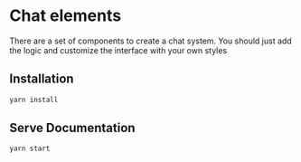 # Chat elements

There are a set of components to create a chat system. You should just add the logic and customize the interface with your own styles

## Installation

```bash
yarn install
```

## Serve Documentation

```bash
yarn start
```
